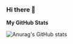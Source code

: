 ### Hi there 👋

<!--
**jiny798/jiny798** is a ✨ _special_ ✨ repository because its `README.md` (this file) appears on your GitHub profile.

Here are some ideas to get you started:

- 🔭 I’m currently working on ...
- 🌱 I’m currently learning ...
- 👯 I’m looking to collaborate on ...
- 🤔 I’m looking for help with ...
- 💬 Ask me about ...
- 📫 How to reach me: ...
- 😄 Pronouns: ...
- ⚡ Fun fact: ...
-->

**My GitHub Stats**

![Anurag's GitHub stats](https://github-readme-stats-zeta-henna-95.vercel.app/api?username=jiny798&show_icons=true?username=jiny798&count_private=true)
